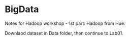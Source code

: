 # BigData

Notes for Hadoop workshop - 1st part: Hadoop from Hue. 

Downlaod dataset in Data folder, then continue to Lab01. 
